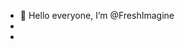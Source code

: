 - 👋 Hello everyone, I’m @FreshImagine
- 
- 


<!---
FreshImagine/FreshImagine is a ✨ special ✨ repository because its `README.md` (this file) appears on your GitHub profile.
You can click the Preview link to take a look at your changes.
--->

